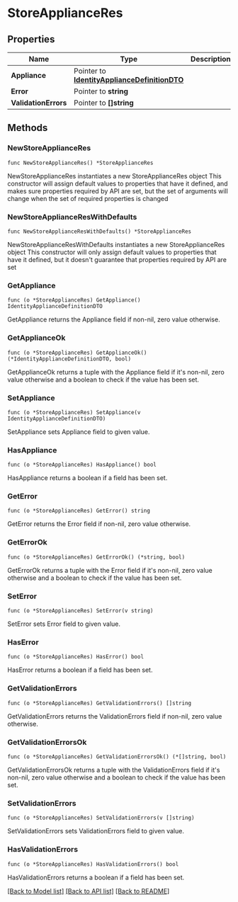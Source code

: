 # StoreApplianceRes

## Properties

Name | Type | Description | Notes
------------ | ------------- | ------------- | -------------
**Appliance** | Pointer to [**IdentityApplianceDefinitionDTO**](IdentityApplianceDefinitionDTO.md) |  | [optional] 
**Error** | Pointer to **string** |  | [optional] 
**ValidationErrors** | Pointer to **[]string** |  | [optional] 

## Methods

### NewStoreApplianceRes

`func NewStoreApplianceRes() *StoreApplianceRes`

NewStoreApplianceRes instantiates a new StoreApplianceRes object
This constructor will assign default values to properties that have it defined,
and makes sure properties required by API are set, but the set of arguments
will change when the set of required properties is changed

### NewStoreApplianceResWithDefaults

`func NewStoreApplianceResWithDefaults() *StoreApplianceRes`

NewStoreApplianceResWithDefaults instantiates a new StoreApplianceRes object
This constructor will only assign default values to properties that have it defined,
but it doesn't guarantee that properties required by API are set

### GetAppliance

`func (o *StoreApplianceRes) GetAppliance() IdentityApplianceDefinitionDTO`

GetAppliance returns the Appliance field if non-nil, zero value otherwise.

### GetApplianceOk

`func (o *StoreApplianceRes) GetApplianceOk() (*IdentityApplianceDefinitionDTO, bool)`

GetApplianceOk returns a tuple with the Appliance field if it's non-nil, zero value otherwise
and a boolean to check if the value has been set.

### SetAppliance

`func (o *StoreApplianceRes) SetAppliance(v IdentityApplianceDefinitionDTO)`

SetAppliance sets Appliance field to given value.

### HasAppliance

`func (o *StoreApplianceRes) HasAppliance() bool`

HasAppliance returns a boolean if a field has been set.

### GetError

`func (o *StoreApplianceRes) GetError() string`

GetError returns the Error field if non-nil, zero value otherwise.

### GetErrorOk

`func (o *StoreApplianceRes) GetErrorOk() (*string, bool)`

GetErrorOk returns a tuple with the Error field if it's non-nil, zero value otherwise
and a boolean to check if the value has been set.

### SetError

`func (o *StoreApplianceRes) SetError(v string)`

SetError sets Error field to given value.

### HasError

`func (o *StoreApplianceRes) HasError() bool`

HasError returns a boolean if a field has been set.

### GetValidationErrors

`func (o *StoreApplianceRes) GetValidationErrors() []string`

GetValidationErrors returns the ValidationErrors field if non-nil, zero value otherwise.

### GetValidationErrorsOk

`func (o *StoreApplianceRes) GetValidationErrorsOk() (*[]string, bool)`

GetValidationErrorsOk returns a tuple with the ValidationErrors field if it's non-nil, zero value otherwise
and a boolean to check if the value has been set.

### SetValidationErrors

`func (o *StoreApplianceRes) SetValidationErrors(v []string)`

SetValidationErrors sets ValidationErrors field to given value.

### HasValidationErrors

`func (o *StoreApplianceRes) HasValidationErrors() bool`

HasValidationErrors returns a boolean if a field has been set.


[[Back to Model list]](../README.md#documentation-for-models) [[Back to API list]](../README.md#documentation-for-api-endpoints) [[Back to README]](../README.md)


